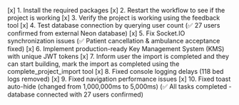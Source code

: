 [x] 1. Install the required packages
[x] 2. Restart the workflow to see if the project is working
[x] 3. Verify the project is working using the feedback tool
[x] 4. Test database connection by querying user count (✅ 27 users confirmed from external Neon database)
[x] 5. Fix Socket.IO synchronization issues (✅ Patient cancellation & ambulance acceptance fixed)
[x] 6. Implement production-ready Key Management System (KMS) with unique JWT tokens
[x] 7. Inform user the import is completed and they can start building, mark the import as completed using the complete_project_import tool
[x] 8. Fixed console logging delays (118 bed logs removed)
[x] 9. Fixed navigation performance issues
[x] 10. Fixed toast auto-hide (changed from 1,000,000ms to 5,000ms) (✅ All tasks completed - database connected with 27 users confirmed)